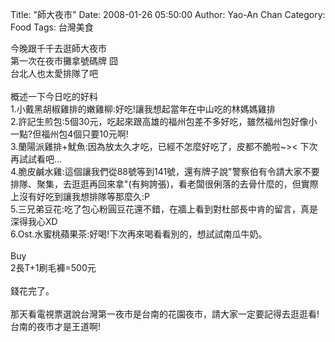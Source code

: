 Title: "師大夜市"
Date: 2008-01-26 05:50:00
Author: Yao-An Chan
Category: Food 
Tags: 台灣美食


<div class='post'>
今晚跟千千去逛師大夜市<br />第一次在夜市攤拿號碼牌 囧<br />台北人也太愛排隊了吧<br /><br />概述一下今日吃的好料<br />1.小戴黑胡椒雞排的嫩雞柳:好吃!讓我想起當年在中山吃的林媽媽雞排 <br />2.許記生煎包:5個30元，吃起來跟高雄的福州包差不多好吃，雖然福州包好像小一點?但福州包4個只要10元啊!<br />3.蘭陽派雞排+魷魚:因為放太久才吃，已經不怎麼好吃了，皮都不脆啦~&gt;&lt; 下次再試試看吧...<br />4.脆皮鹹水雞:這個讓我們從88號等到141號，還有牌子說"警察伯有令請大家不要排隊、聚集，去逛逛再回來拿"(有夠誇張)，看老闆很俐落的去骨什麼的，但實際上沒有好吃到讓我想排隊等那麼久:P<br />5.三兄弟豆花:吃了包心粉圓豆花還不錯，在牆上看到對杜部長中肯的留言，真是深得我心XD<br />6.Ost.水蜜桃蘋果茶:好喝!下次再來喝看看別的，想試試南瓜牛奶。<br /><br />Buy<br />2長T+1刷毛褲=500元<br /><br />錢花完了。<br /><br />那天看電視票選說台灣第一夜市是台南的花園夜市，請大家一定要記得去逛逛看!台南的夜市才是王道啊!</div>
